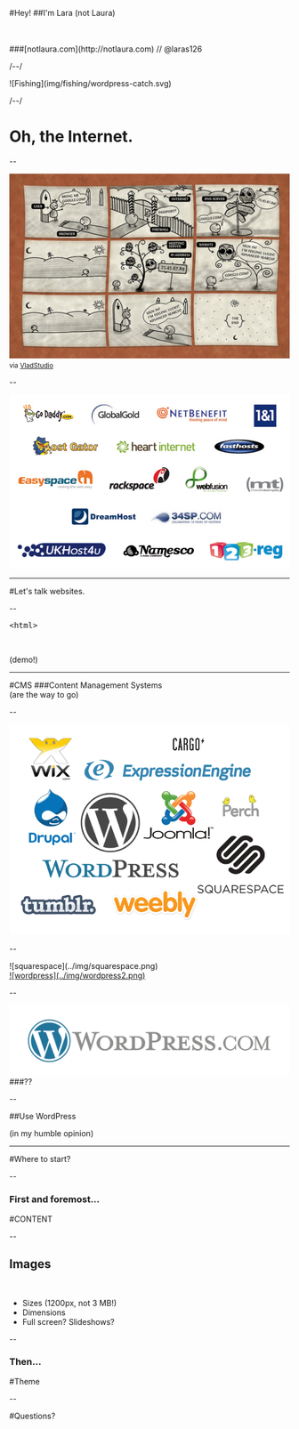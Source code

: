 
#<span class="fragment">Hey!</span>
##<span class="fragment">I'm <span class="special">Lara</span></span> <span class="fragment">(not Laura)</span>

<br>
<br>
###<span class="fragment">[notlaura.com](http://notlaura.com) <span class="grey">//</span> @laras126</span>


/--/

<div class="illustration unstyle-img">![Fishing](img/fishing/wordpress-catch.svg)</div>

/--/

# Oh, the Internet.

--

![comic](../img/comic.png)
<small>via <a href="http://www.vladstudio.com/wallpaper/?how_internet_works">VladStudio</a></small>

--

<img class="unstyle-img" src="../img/hosting.jpg" alt="">

---

#Let's talk websites.

--

<pre class="big text-center">&lt;html></pre>

<br>

(demo!)

---

#CMS
###Content Management Systems
<br>
<span class="fragment">(are the way to go)</span>

--

<img class="unstyle-img" src="../img/cmss.png">

--

<div class="half">![squarespace](../img/squarespace.png)</div>
<div class="half"><a href="http://wp.local/" target="blank">![wordpress](../img/wordpress2.png)</a></div>

--

<img src="../img/wordpress-com2.png" alt="" class="unstyle-img">
###??

--

##Use WordPress

<span class="fragment">(in my humble opinion)</span>

---

#Where to start?

--

### First and foremost...

#<span class="fragment">CONTENT</span>

--

## Images

<br>

* Sizes (1200px, not 3 MB!)
* Dimensions
* Full screen? Slideshows?

--

### Then...

#<span class="fragment">Theme</span>

--

#Questions?

